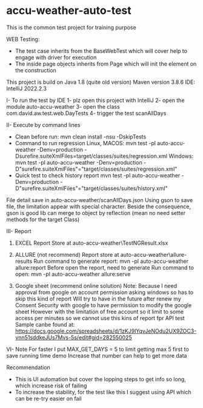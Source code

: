 # accu-weather-auto-test

This is the common test project for training purpose

WEB Testing:
 - The test case inherits from the BaseWebTest which will cover help to engage with driver for execution
 - The inside page objects inherits from Page which will init the element on the construction

This project is build on Java 1.8 (quite old version)
Maven version 3.8.6
IDE: IntelliJ 2022.2.3

I- To run the test by IDE
1- plz open this project with IntelliJ
2- open the module auto-accu-weather
3- open the class com.david.aw.test.web.DayTests
4- trigger the test scanAllDays

II- Execute by command lines
- Clean before run: mvn clean install -nsu -DskipTests
- Command to run regression
Linux, MACOS: mvn test -pl auto-accu-weather -Denv=production -Dsurefire.suiteXmlFiles=target/classes/suites/regression.xml
Windows: mvn test -pl auto-accu-weather -Denv=production -D"surefire.suiteXmlFiles"="target/classes/suites/regression.xml"
- Quick test to check history report
mvn test -pl auto-accu-weather -Denv=production -D"surefire.suiteXmlFiles"="target/classes/suites/history.xml"

File detail save in auto-accu-weather/scanAllDays.json
Using gson to save file, the limitation appear with special character. Beside the consequence, gson is good lib can merge to object by reflection (mean no need setter methods for the target Class)

III- Report
1. EXCEL Report
Store at auto-accu-weather\TestNGResult.xlsx

2. ALLURE (not recommend)
Report store at auto-accu-weather\allure-results
Run command to generate report: mvn -pl auto-accu-weather allure:report
Before open the report, need to generate
Run command to open: mvn -pl auto-accu-weather allure:serve

3. Google sheet (recommend online solution)
Note: Because I need approval from google on account permission asking windows so has to skip this kind of report
Will try to have in the future after renew my Consent Security with google to have permission to modify the google sheet
However with the limitation of free account so it limit to some access per minutes so we cannot use this kins of report fpr API test
Sample canbe found at: https://docs.google.com/spreadsheets/d/1zKJ9lYqvJeNOdu2UX9ZOC3-vnn51sddkeJUs7Mvs-5s/edit#gid=282550025

VI- Note
For faster I put MAX_GET_DAYS = 5 to limit getting max 5 first to save running time demo
Increase that number can help to get more data

Recommendation
- This is UI automation but cover the lopping steps to get info so long, which increase risk of failing
- To increase the stability, for the test like this I suggest using API which can be re-try easier on fail


